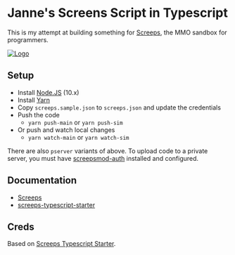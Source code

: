 # Janne's Screens Script in Typescript

This is my attempt at building something for [Screeps](https://screeps.com/), the MMO sandbox for programmers.

[![Logo](https://github.com/screeps/screeps/raw/master/logo.png)](https://screeps.com/)

## Setup

- Install [Node.JS](https://nodejs.org/en/download) (10.x)
- Install [Yarn](https://yarnpkg.com/en/docs/getting-started)
- Copy `screeps.sample.json` to `screeps.json` and update the credentials
- Push the code
  - `yarn push-main` or `yarn push-sim`
- Or push and watch local changes
  - `yarn watch-main` or `yarn watch-sim`

There are also `pserver` variants of above. To upload code to a private server, you must have [screepsmod-auth](https://github.com/ScreepsMods/screepsmod-auth) installed and configured.

## Documentation

- [Screeps](https://docs.screeps.com/)
- [screeps-typescript-starter](https://screepers.gitbook.io/screeps-typescript-starter/)

## Creds

Based on [Screeps Typescript Starter](https://github.com/screepers/screeps-typescript-starter).
